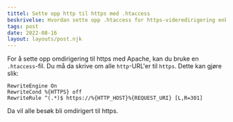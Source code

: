 ```yaml
---
tittel: Sette opp http til https med .htaccess
beskrivelse: Hvordan sette opp .htaccess for https-videredirigering enkelt
tags: post
date: 2022-08-16
layout: layouts/post.njk
---
```


For å sette opp omdirigering til https med Apache, kan du bruke 
en `.htaccess`-fil. Du må da skrive om alle `http`-URL'er til 
`https`. Dette kan gjøre slik: 

```
RewriteEngine On
RewriteCond %{HTTPS} off
RewriteRule ^(.*)$ https://%{HTTP_HOST}%{REQUEST_URI} [L,R=301]
```
Da vil alle besøk bli omdirigert til https.